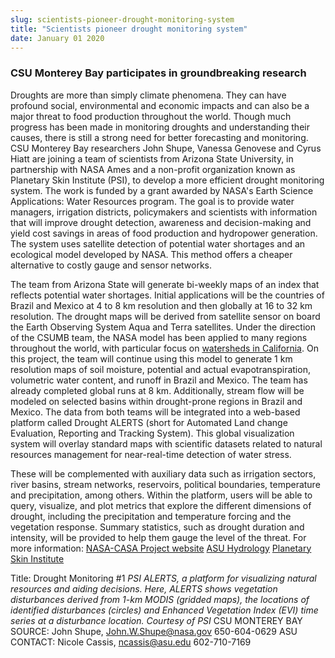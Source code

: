 ```yaml
---
slug: scientists-pioneer-drought-monitoring-system
title: "Scientists pioneer drought monitoring system"
date: January 01 2020
---
```


<h3>CSU Monterey Bay participates in groundbreaking research</h3><p>Droughts are more than simply climate phenomena. They can have profound social, environmental and economic impacts and can also be a major threat to food production throughout the world. Though much progress has been made in monitoring droughts and understanding their causes, there is still a strong need for better forecasting and monitoring. CSU Monterey Bay researchers John Shupe, Vanessa Genovese and Cyrus Hiatt are joining a team of scientists from Arizona State University, in partnership with NASA Ames and a non-profit organization known as Planetary Skin Institute (PSI), to develop a more efficient drought monitoring system. The work is funded by a grant awarded by NASA's Earth Science Applications: Water Resources program. The goal is to provide water managers, irrigation districts, policymakers and scientists with information that will improve drought detection, awareness and decision-making and yield cost savings in areas of food production and hydropower generation. The system uses satellite detection of potential water shortages and an ecological model developed by NASA. This method offers a cheaper alternative to costly gauge and sensor networks.
</p><p>The team from Arizona State will generate bi-weekly maps of an index that reflects potential water shortages. Initial applications will be the countries of Brazil and Mexico at 4 to 8 km resolution and then globally at 16 to 32 km resolution. The drought maps will be derived from satellite sensor on board the Earth Observing System Aqua and Terra satellites. Under the direction of the CSUMB team, the NASA model has been applied to many regions throughout the world, with particular focus on <a href="http://geo.arc.nasa.gov/sge/casa/">watersheds in California</a>. On this project, the team will continue using this model to generate 1 km resolution maps of soil moisture, potential and actual evapotranspiration, volumetric water content, and runoff in Brazil and Mexico. The team has already completed global runs at 8 km. Additionally, stream flow will be modeled on selected basins within drought-prone regions in Brazil and Mexico. The data from both teams will be integrated into a web-based platform called Drought ALERTS (short for Automated Land change Evaluation, Reporting and Tracking System). This global visualization system will overlay standard maps with scientific datasets related to natural resources management for near-real-time detection of water stress.
</p><p>These will be complemented with auxiliary data such as irrigation sectors, river basins, stream networks, reservoirs, political boundaries, temperature and precipitation, among others. Within the platform, users will be able to query, visualize, and plot metrics that explore the different dimensions of drought, including the precipitation and temperature forcing and the vegetation response. Summary statistics, such as drought duration and intensity, will be provided to help them gauge the level of the threat. For more information: <a href="http://geo.arc.nasa.gov/sge/casa/">NASA-CASA Project website</a> <a href="http://hydrology.asu.edu">ASU Hydrology</a> <a href="http://planetaryskin.org/rd-programs/water/global-drought-monitoring">Planetary Skin Institute</a>  
</p><p>Title: Drought Monitoring #1 <em>PSI ALERTS, a platform for visualizing natural resources and aiding decisions. Here, ALERTS shows vegetation disturbances derived from 1-km MODIS (gridded maps), the locations of identified disturbances (circles) and Enhanced Vegetation Index (EVI) time series at a disturbance location. Courtesy of PSI</em>   CSU MONTEREY BAY SOURCE: John Shupe, <a href="&#x6d;&#x61;&#x69;&#108;&#116;&#111;:&#x4a;&#x6f;&#x68;&#110;&#46;&#87;.&#x53;&#x68;&#x75;&#112;&#101;&#64;n&#x61;&#x73;&#x61;&#46;&#103;&#111;v">John.W.Shupe@nasa.gov</a> 650-604-0629 ASU CONTACT: Nicole Cassis, <a href="m&#97;&#105;&#108;&#116;&#111;&#58;&#x6e;&#x63;&#x61;&#x73;&#x73;&#x69;&#x73;&#64;&#97;&#115;&#117;&#46;&#101;&#100;&#117;">ncassis@asu.edu</a> 602-710-7169  
</p>
